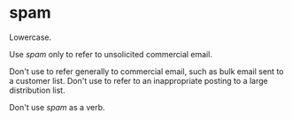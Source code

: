 # spam

Lowercase.

Use *spam* only to refer to unsolicited commercial email.

Don't use to refer generally to commercial email, such as bulk email sent to a customer list. Don't use to refer to an inappropriate posting to a large distribution list.

Don't use *spam* as a verb.
